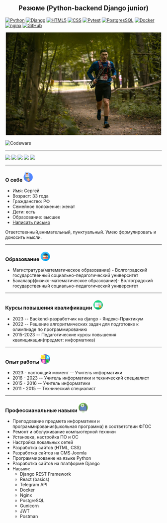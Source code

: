 <h2 align="center"> Резюме (Python-backend Django junior)</h2>

[![Python](https://img.shields.io/badge/-Python-464641?style=flat-square&logo=Python)](https://www.python.org/)
[![Django](https://img.shields.io/badge/-Django-464646?style=flat-square&logo=Django)](https://www.djangoproject.com/)
[![HTML5](https://img.shields.io/badge/-HTML5-464646?style=flat-square&logo=html5)](https://en.wikipedia.org/wiki/HTML5)
[![CSS](https://img.shields.io/badge/-CSS-464646?style=flat-square&logo=css3)](https://en.wikipedia.org/wiki/CSS)
[![Pytest](https://img.shields.io/badge/-Pytest-464646?style=flat-square&logo=pytest)](https://docs.pytest.org/en/6.2.x/)
[![PostgresSQL](https://img.shields.io/badge/PostgreSQL-464646?style=flat-square&logo=postgresql)](https://www.postgresql.org/)
[![Docker](https://img.shields.io/badge/Docker-464646?style=flat-square&logo=docker)](https://www.docker.com/)
[![nginx](https://img.shields.io/badge/Nginx-464646?style=flat-square&logo=nginx)](https://nginx.org/)
[![GitHub](https://img.shields.io/badge/GitHub%20Pages-464646?style=flat-square&logo=GitHub)](https://github.com/GrWo1/)

<div align="center">
  <img src="https://github.com/GrWo1/resume/blob/main/data/frof.jpeg" width="500" height="330"/>
</div>

![Codewars](https://github.r2v.ch/codewars?user=Grwo1&top_languages=true&stroke=%23b362ff&theme=purple_dark)

---
<a href="#aboutme"><img src="https://github.com/GrWo1/resume/blob/main/data/ban_aboutme.png" width="100"/></a>
<a href="#education"><img src="https://github.com/GrWo1/resume/blob/main/data/ban_aduc.png" width="100"/></a>
<a href="#class"><img src="https://github.com/GrWo1/resume/blob/main/data/ban_kur.png" width="100"/></a>
<a href="#works"><img src="https://github.com/GrWo1/resume/blob/main/data/ban_works.png" width="100"/></a>
<a href="#skills"><img src="https://github.com/GrWo1/resume/blob/main/data/ban_skills.png" width="100"/></a>

---


### О себе <img src="https://github.com/GrWo1/resume/blob/main/data/face-resume.png" width="30" id="aboutme"/>
* Имя: Сергей
* Возраст: 33 года
* Гражданство: РФ
* Семейное положение: женат
* Дети: есть
* Образование: высшее
* <a href="mailto:s9197937187@gmail.com">Написать письмо</a>

Ответственный,внимательный, пунктуальный. Умею формулировать и доносить мысли.

---

### Образование <img src="https://github.com/GrWo1/resume/blob/main/data/icon-teach1.png" width="30" id="education"/>
* Магистратура(математическое образование) - Волгоградский государственный социально-педагогический университет
* Бакалавр(физико-математическое образование)- Волгоградский государственный социально-педагогический университет

___

### Курсы повышения квалификации <img src="https://github.com/GrWo1/resume/blob/main/data/icon-document.png" width="30" id="class"/>
* 2023 -- Backend-разработчик на django - Яндекс-Практикум
* 2022 -- Решение алгоритмических задач для подготовке к олимпиаде по программированию
* 2015-2023 -- Педагогические курсы повышения квалицикации(предмет: информатика)

---

### Опыт работы <img src="https://github.com/GrWo1/resume/blob/main/data/icon-soft-skill.png" width="30" id="works"/>
* 2023 - настоящий момент -- Учитель информатики
* 2016 - 2023 -- Учитель информатики и технический специалист
* 2015 - 2016 -- Учитель информатики
* 2011 - 2015 -- Технический специалист

---

### Профессианальные навыки <img src="https://github.com/GrWo1/resume/blob/main/data/digital-marketing.png" width="30" id="skills"/>
* Преподование предмета информатики и программирования(школьная программа) в соответствии ФГОС
* Ремонт и обслуживание компьютерной техники
* Установка, настройка ПО и ОС
* Настройка локальных сетей
* Разработка сайтов (HTML, CSS)
* Разработка сайтов на CMS Joomla
* Программирование на языке Python
* Разработка сайтов на платформе Django
* Навыки:
  * Django REST Framework
  * React (basics)
  * Telegram API
  * Docker
  * Nginx
  * PostgreSQL
  * Gunicorn
  * JWT
  * Postman





